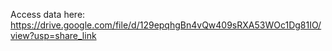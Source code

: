 Access data here: https://drive.google.com/file/d/129epqhgBn4vQw409sRXA53WOc1Dg81IO/view?usp=share_link